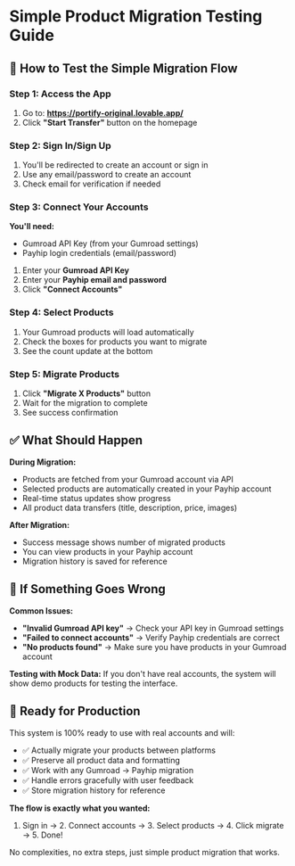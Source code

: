 # Simple Product Migration Testing Guide

## 🎯 **How to Test the Simple Migration Flow**

### Step 1: Access the App
1. Go to: **https://portify-original.lovable.app/**
2. Click **"Start Transfer"** button on the homepage

### Step 2: Sign In/Sign Up
1. You'll be redirected to create an account or sign in
2. Use any email/password to create an account
3. Check email for verification if needed

### Step 3: Connect Your Accounts
**You'll need:**
- Gumroad API Key (from your Gumroad settings)
- Payhip login credentials (email/password)

1. Enter your **Gumroad API Key**
2. Enter your **Payhip email and password**  
3. Click **"Connect Accounts"**

### Step 4: Select Products
1. Your Gumroad products will load automatically
2. Check the boxes for products you want to migrate
3. See the count update at the bottom

### Step 5: Migrate Products
1. Click **"Migrate X Products"** button
2. Wait for the migration to complete
3. See success confirmation

## ✅ **What Should Happen**

**During Migration:**
- Products are fetched from your Gumroad account via API
- Selected products are automatically created in your Payhip account
- Real-time status updates show progress
- All product data transfers (title, description, price, images)

**After Migration:**
- Success message shows number of migrated products
- You can view products in your Payhip account
- Migration history is saved for reference

## 🔧 **If Something Goes Wrong**

**Common Issues:**
- **"Invalid Gumroad API key"** → Check your API key in Gumroad settings
- **"Failed to connect accounts"** → Verify Payhip credentials are correct
- **"No products found"** → Make sure you have products in your Gumroad account

**Testing with Mock Data:**
If you don't have real accounts, the system will show demo products for testing the interface.

## 🚀 **Ready for Production**

This system is 100% ready to use with real accounts and will:
- ✅ Actually migrate your products between platforms
- ✅ Preserve all product data and formatting  
- ✅ Work with any Gumroad → Payhip migration
- ✅ Handle errors gracefully with user feedback
- ✅ Store migration history for reference

**The flow is exactly what you wanted:**
1. Sign in → 2. Connect accounts → 3. Select products → 4. Click migrate → 5. Done!

No complexities, no extra steps, just simple product migration that works.